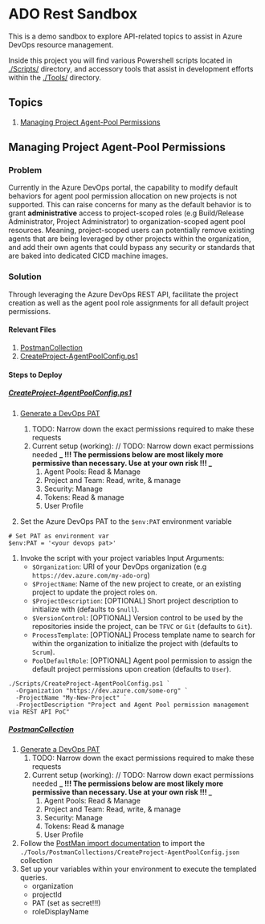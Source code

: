 # ADO Rest Sandbox

This is a demo sandbox to explore API-related topics to assist in Azure DevOps resource management.

Inside this project you will find various Powershell scripts located in [./Scripts/](./Scripts/) directory, and accessory tools that assist in development efforts within the [./Tools/](./Tools/) directory.

## Topics

1. [Managing Project Agent-Pool Permissions](#managing-project-agent-pool-permissions)

## Managing Project Agent-Pool Permissions

### Problem

Currently in the Azure DevOps portal, the capability to modify default behaviors for agent pool permission allocation on new projects is not supported. This can raise concerns for many as the default behavior is to grant **administrative** access to project-scoped roles (e.g Build/Release Administrator, Project Administrator) to organization-scoped agent pool resources.
Meaning, project-scoped users can potentially remove existing agents that are being leveraged by other projects within the organization, and add their own agents that could bypass any security or standards that are baked into dedicated CICD machine images.

### Solution

Through leveraging the Azure DevOps REST API, facilitate the project creation as well as the agent pool role assignments for all default project permissions.

#### Relevant Files

1. [PostmanCollection](./Tools/PostmanCollections/CreateProject-AgentPoolConfig.ADO%20Rest%20API.postman_collection.json)
1. [CreateProject-AgentPoolConfig.ps1](./Scripts/CreateProject-AgentPoolConfig.ps1)

#### Steps to Deploy

##### [CreateProject-AgentPoolConfig.ps1](./Scripts/CreateProject-AgentPoolConfig.ps1)

1. [Generate a DevOps PAT](https://docs.microsoft.com/en-us/azure/devops/organizations/accounts/use-personal-access-tokens-to-authenticate?view=azure-devops&tabs=Windows#create-a-pat)
    1. TODO: Narrow down the exact permissions required to make these requests
    1. Current setup (working):
        // TODO: Narrow down exact permissions needed
        **_ !!! The permissions below are most likely more permissive than necessary. Use at your own risk !!! _**
        1. Agent Pools: Read & Manage
        1. Project and Team: Read, write, & manage
        1. Security: Manage
        1. Tokens: Read & manage
        1. User Profile

1. Set the Azure DevOps PAT to the `$env:PAT` environment variable

```pwsh
# Set PAT as environment var
$env:PAT = '<your devops pat>'
```

1. Invoke the script with your project variables
    Input Arguments:
    - `$Organization`: URI of your DevOps organization (e.g `https://dev.azure.com/my-ado-org`)
    - `$ProjectName`: Name of the new project to create, or an existing project to update the project roles on.
    - `$ProjectDescription`: [OPTIONAL] Short project description to initialize with (defaults to `$null`).
    - `$VersionControl`: [OPTIONAL] Version control to be used by the repositories inside the project, can be `TFVC` or `Git` (defaults to `Git`).
    - `ProcessTemplate`: [OPTIONAL] Process template name to search for within the organization to initialize the project with (defaults to `Scrum`).
    - `PoolDefaultRole`: [OPTIONAL] Agent pool permission to assign the default project permissions upon creation (defaults to `User`).

```pwsh
./Scripts/CreateProject-AgentPoolConfig.ps1 `
  -Organization "https://dev.azure.com/some-org" `
  -ProjectName "My-New-Project" `
  -ProjectDescription "Project and Agent Pool permission management via REST API PoC"
```

##### [PostmanCollection](./Tools/PostmanCollections/CreateProject-AgentPoolConfig.json)

1. [Generate a DevOps PAT](https://docs.microsoft.com/en-us/azure/devops/organizations/accounts/use-personal-access-tokens-to-authenticate?view=azure-devops&tabs=Windows#create-a-pat)
    1. TODO: Narrow down the exact permissions required to make these requests
    1. Current setup (working):
        // TODO: Narrow down exact permissions needed
        **_ !!! The permissions below are most likely more permissive than necessary. Use at your own risk !!! _**
        1. Agent Pools: Read & Manage
        1. Project and Team: Read, write, & manage
        1. Security: Manage
        1. Tokens: Read & manage
        1. User Profile
1. Follow the [PostMan import documentation](https://learning.postman.com/docs/getting-started/importing-and-exporting-data/#importing-data-into-postman) to import the `./Tools/PostmanCollections/CreateProject-AgentPoolConfig.json` collection
1. Set up your variables within your environment to execute the templated queries.
    - organization
    - projectId
    - PAT (set as secret!!!)
    - roleDisplayName
